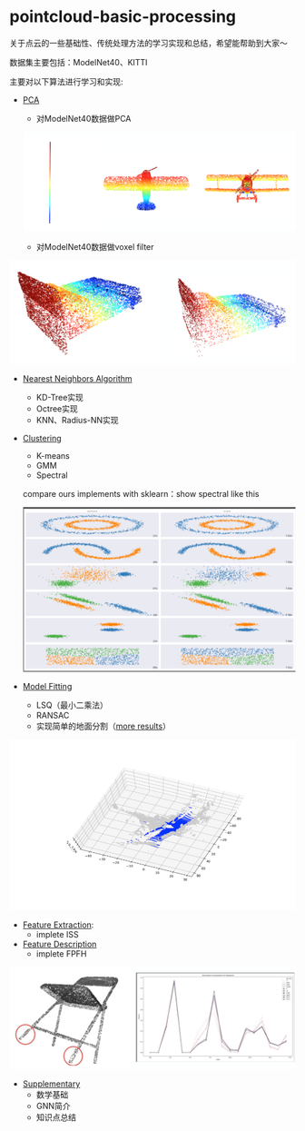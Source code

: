 # pointcloud-basic-processing
关于点云的一些基础性、传统处理方法的学习实现和总结，希望能帮助到大家～

数据集主要包括：ModelNet40、KITTI

主要对以下算法进行学习和实现:

- [PCA](https://github.com/adrien-Chen/pointcloud-basic-processing/tree/master/pca)

  - 对ModelNet40数据做PCA

  ![pca](imgs/pca.png)

  - 对ModelNet40数据做voxel filter

![](imgs/voxel_filter.png)

- [Nearest Neighbors Algorithm](https://github.com/adrien-Chen/pointcloud-basic-processing/tree/master/nearest-neighbors)

  - KD-Tree实现
  - Octree实现
  - KNN、Radius-NN实现

- [Clustering](https://github.com/adrien-Chen/pointcloud-basic-processing/tree/master/clustering)

  - K-means
  - GMM
  - Spectral

  compare ours implements with sklearn：show spectral like this

  ![](imgs/show_spectral.png)

- [Model Fitting](https://github.com/adrien-Chen/pointcloud-basic-processing/tree/master/model-fitting)

  - LSQ（最小二乘法）
  - RANSAC
  - 实现简单的地面分割（[more results](/Users/Adrienchen/Desktop/点云/pointcloud-basic-processing/model-fitting/result-imgs)）

![](imgs/show_ground_seg.png)

- [Feature Extraction](https://github.com/adrien-Chen/pointcloud-basic-processing/tree/master/feature-extraction): 
  - implete ISS
- [Feature Description](https://github.com/adrien-Chen/pointcloud-basic-processing/tree/master/feature-description)  
  - implete FPFH

![](imgs/show_description.png)

- [Supplementary](https://github.com/adrien-Chen/pointcloud-basic-processing/tree/master/supplementary-notes)
  - 数学基础
  - GNN简介
  - 知识点总结









